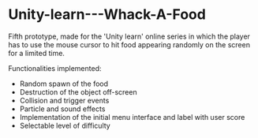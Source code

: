 # Unity-learn---Whack-A-Food

Fifth prototype, made for the 'Unity learn' online series in which the player has to use the mouse cursor to hit food appearing randomly on the screen for a limited time.

Functionalities implemented:

- Random spawn of the food
- Destruction of the object off-screen
- Collision and trigger events
- Particle and sound effects
- Implementation of the initial menu interface and label with user score
- Selectable level of difficulty

